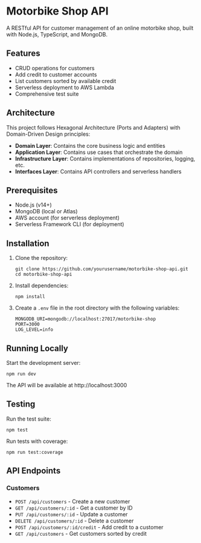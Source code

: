 # Motorbike Shop API

A RESTful API for customer management of an online motorbike shop, built with Node.js, TypeScript, and MongoDB.

## Features

- CRUD operations for customers
- Add credit to customer accounts
- List customers sorted by available credit
- Serverless deployment to AWS Lambda
- Comprehensive test suite

## Architecture

This project follows Hexagonal Architecture (Ports and Adapters) with Domain-Driven Design principles:

- **Domain Layer**: Contains the core business logic and entities
- **Application Layer**: Contains use cases that orchestrate the domain
- **Infrastructure Layer**: Contains implementations of repositories, logging, etc.
- **Interfaces Layer**: Contains API controllers and serverless handlers

## Prerequisites

- Node.js (v14+)
- MongoDB (local or Atlas)
- AWS account (for serverless deployment)
- Serverless Framework CLI (for deployment)

## Installation

1. Clone the repository:
   ```
   git clone https://github.com/yourusername/motorbike-shop-api.git
   cd motorbike-shop-api
   ```

2. Install dependencies:
   ```
   npm install
   ```

3. Create a `.env` file in the root directory with the following variables:
   ```
   MONGODB_URI=mongodb://localhost:27017/motorbike-shop
   PORT=3000
   LOG_LEVEL=info
   ```

## Running Locally

Start the development server:

```
npm run dev
```

The API will be available at http://localhost:3000

## Testing

Run the test suite:

```
npm test
```

Run tests with coverage:

```
npm run test:coverage
```

## API Endpoints

### Customers

- `POST /api/customers` - Create a new customer
- `GET /api/customers/:id` - Get a customer by ID
- `PUT /api/customers/:id` - Update a customer
- `DELETE /api/customers/:id` - Delete a customer
- `POST /api/customers/:id/credit` - Add credit to a customer
- `GET /api/customers` - Get customers sorted by credit
